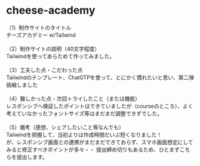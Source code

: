 # cheese-academy
（1）制作サイトのタイトル <br>
チーズアカデミー w/Tailwind<br>
<br>
（2）制作サイトの説明（40文字程度）<br>
Tailwindを使ってあらためて作ってみました。<br>
<br>
（3）工夫した点・こだわった点<br>
Tailwindのテンプレート、ChatGTPを使って、とにかく慣れたいと思い、第二弾挑戦しました<br>
<br>
（4）難しかった点・次回トライしたこと（または機能）<br>
レスポンシブへ検証したポイントはできていましたが（courseのところ）、よく考えていなかったフォントサイズ等はまだまだ調整できずでした。<br>
<br>
（5）備考（感想、シェアしたいこと等なんでも）<br>
Tailwindを把握して、当初よりは作成時間だいぶ短くなりました！<br>
が、レスポンシブ画面との連携がまだまだできておらず、スマホ画面想定にしてみると修正すべきポイントが多々・・
提出締め切りもあるため、ひとまずこちらを提出します。
